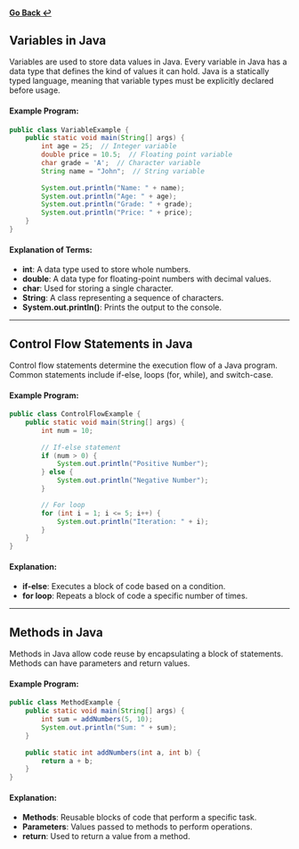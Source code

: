 #### [Go Back ↩](../README.md)

## Variables in Java

Variables are used to store data values in Java. Every variable in Java has a data type that defines the kind of values it can hold. Java is a statically typed language, meaning that variable types must be explicitly declared before usage.

#### Example Program:
```java
public class VariableExample {
    public static void main(String[] args) {
        int age = 25;  // Integer variable
        double price = 10.5;  // Floating point variable
        char grade = 'A';  // Character variable
        String name = "John";  // String variable
        
        System.out.println("Name: " + name);
        System.out.println("Age: " + age);
        System.out.println("Grade: " + grade);
        System.out.println("Price: " + price);
    }
}
```

#### Explanation of Terms:
- **int**: A data type used to store whole numbers.
- **double**: A data type for floating-point numbers with decimal values.
- **char**: Used for storing a single character.
- **String**: A class representing a sequence of characters.
- **System.out.println()**: Prints the output to the console.

---

## Control Flow Statements in Java

Control flow statements determine the execution flow of a Java program. Common statements include if-else, loops (for, while), and switch-case.

#### Example Program:
```java
public class ControlFlowExample {
    public static void main(String[] args) {
        int num = 10;
        
        // If-else statement
        if (num > 0) {
            System.out.println("Positive Number");
        } else {
            System.out.println("Negative Number");
        }

        // For loop
        for (int i = 1; i <= 5; i++) {
            System.out.println("Iteration: " + i);
        }
    }
}
```

#### Explanation:
- **if-else**: Executes a block of code based on a condition.
- **for loop**: Repeats a block of code a specific number of times.

---

## Methods in Java

Methods in Java allow code reuse by encapsulating a block of statements. Methods can have parameters and return values.

#### Example Program:
```java
public class MethodExample {
    public static void main(String[] args) {
        int sum = addNumbers(5, 10);
        System.out.println("Sum: " + sum);
    }
    
    public static int addNumbers(int a, int b) {
        return a + b;
    }
}
```

#### Explanation:
- **Methods**: Reusable blocks of code that perform a specific task.
- **Parameters**: Values passed to methods to perform operations.
- **return**: Used to return a value from a method.



